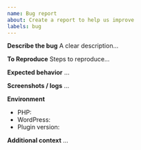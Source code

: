 ```yaml
---
name: Bug report
about: Create a report to help us improve
labels: bug
---
```


**Describe the bug**
A clear description…

**To Reproduce**
Steps to reproduce…

**Expected behavior**
…

**Screenshots / logs**
…

**Environment**
- PHP: 
- WordPress: 
- Plugin version: 

**Additional context**
…
